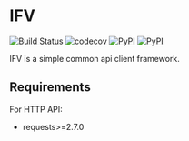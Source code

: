 # IFV

[![Build Status](https://travis-ci.org/MrLYC/IFV.svg?branch=master)](https://travis-ci.org/MrLYC/IFV)
[![codecov](https://codecov.io/gh/MrLYC/ifv/branch/master/graph/badge.svg)](https://codecov.io/gh/MrLYC/ifv)
[![PyPI](https://img.shields.io/pypi/v/ifv.svg)](https://pypi.python.org/pypi/ifv)
[![PyPI](https://img.shields.io/pypi/pyversions/ifv.svg)](https://pypi.python.org/pypi/ifv)

IFV is a simple common api client framework.

## Requirements
For HTTP API:
 - requests>=2.7.0
